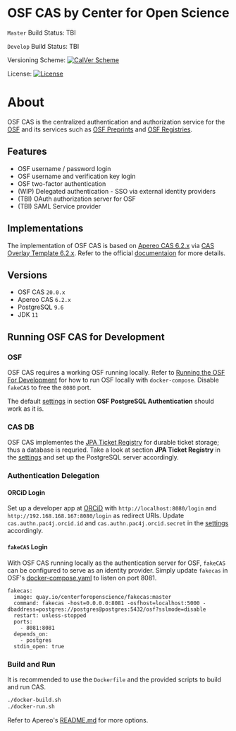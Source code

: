 OSF CAS by Center for Open Science
==================================

`Master` Build Status: TBI

`Develop` Build Status: TBI

Versioning Scheme: [![CalVer Scheme](https://img.shields.io/badge/calver-YY.MINOR.MICRO-22bfda.svg)](http://calver.org)

License: [![License](https://img.shields.io/hexpm/l/plug.svg)](https://github.com/apereo/cas/blob/master/LICENSE)

# About

OSF CAS is the centralized authentication and authorization service for the [OSF](https://osf.io/) and its services such as [OSF Preprints](https://osf.io/preprints/) and [OSF Registries](https://osf.io/registries).

## Features

* OSF username / password login
* OSF username and verification key login
* OSF two-factor authentication
* (WIP) Delegated authentication - SSO via external identity providers
* (TBI) OAuth authorization server for OSF
* (TBI) SAML Service provider

## Implementations

The implementation of OSF CAS is based on [Apereo CAS 6.2.x](https://github.com/apereo/cas/tree/6.2.x) via [CAS Overlay Template 6.2.x](https://github.com/apereo/cas-overlay-template/tree/6.2). Refer to the official [documentaion](https://apereo.github.io/cas/6.2.x/) for more details.

## Versions

- OSF CAS     `20.0.x`
- Apereo CAS  `6.2.x`
- PostgreSQL  `9.6`
- JDK         `11`

## Running OSF CAS for Development

### OSF

OSF CAS requires a working OSF running locally. Refer to [Running the OSF For Development](https://github.com/CenterForOpenScience/osf.io/blob/develop/README-docker-compose.md) for how to run OSF locally with `docker-compose`. Disable `fakeCAS` to free the `8080` port.

The default [settings](https://github.com/cslzchen/osf-cas/blob/develop/etc/cas/config/cas.properties) in section **OSF PostgreSQL Authentication** should work as it is.

### CAS DB

OSF CAS implementes the [JPA Ticket Registry](https://apereo.github.io/cas/6.2.x/ticketing/Configuring-Ticketing-Components.html#ticket-registry) for durable ticket storage; thus a database is requried. Take a look at section **JPA Ticket Registry** in the [settings](https://github.com/cslzchen/osf-cas/blob/develop/etc/cas/config/cas.properties) and set up the PostgreSQL server accordingly.

### Authentication Delegation

#### ORCiD Login

Set up a developer app at [ORCiD](https://orcid.org/developer-tools) with `http://localhost:8080/login` and `http://192.168.168.167:8080/login` as redirect URIs. Update
`cas.authn.pac4j.orcid.id` and `cas.authn.pac4j.orcid.secret` in the [settings](https://github.com/cslzchen/osf-cas/blob/develop/etc/cas/config/cas.properties) accordingly.

#### `fakeCAS` Login

With OSF CAS running locally as the authentication server for OSF, `fakeCAS` can be configured to serve as an identity provider. Simply update `fakecas` in OSF's [docker-compose.yaml](https://github.com/CenterForOpenScience/osf.io/blob/develop/docker-compose.yml) to listen on port 8081.

```
fakecas:
  image: quay.io/centerforopenscience/fakecas:master
  command: fakecas -host=0.0.0.0:8081 -osfhost=localhost:5000 -dbaddress=postgres://postgres@postgres:5432/osf?sslmode=disable
  restart: unless-stopped
  ports:
    - 8081:8081
  depends_on:
    - postgres
  stdin_open: true
```

### Build and Run

It is recommended to use the `Dockerfile` and the provided scripts to build and run CAS.

```bash
./docker-build.sh
./docker-run.sh
```

Refer to Apereo's [README.md](https://github.com/apereo/cas-overlay-template/tree/6.2#cas-overlay-template-) for more options.

